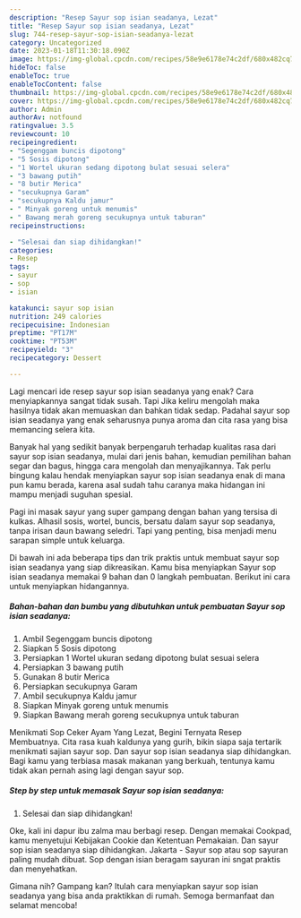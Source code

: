 ```yaml
---
description: "Resep Sayur sop isian seadanya, Lezat"
title: "Resep Sayur sop isian seadanya, Lezat"
slug: 744-resep-sayur-sop-isian-seadanya-lezat
category: Uncategorized
date: 2023-01-18T11:30:18.090Z
image: https://img-global.cpcdn.com/recipes/58e9e6178e74c2df/680x482cq70/sayur-sop-isian-seadanya-foto-resep-utama.jpg
hideToc: false
enableToc: true
enableTocContent: false
thumbnail: https://img-global.cpcdn.com/recipes/58e9e6178e74c2df/680x482cq70/sayur-sop-isian-seadanya-foto-resep-utama.jpg
cover: https://img-global.cpcdn.com/recipes/58e9e6178e74c2df/680x482cq70/sayur-sop-isian-seadanya-foto-resep-utama.jpg
author: Admin
authorAv: notfound
ratingvalue: 3.5
reviewcount: 10
recipeingredient:
- "Segenggam buncis dipotong"
- "5 Sosis dipotong"
- "1 Wortel ukuran sedang dipotong bulat sesuai selera"
- "3 bawang putih"
- "8 butir Merica"
- "secukupnya Garam"
- "secukupnya Kaldu jamur"
- " Minyak goreng untuk menumis"
- " Bawang merah goreng secukupnya untuk taburan"
recipeinstructions:

- "Selesai dan siap dihidangkan!"
categories:
- Resep
tags:
- sayur
- sop
- isian

katakunci: sayur sop isian 
nutrition: 249 calories
recipecuisine: Indonesian
preptime: "PT17M"
cooktime: "PT53M"
recipeyield: "3"
recipecategory: Dessert

---
```



Lagi mencari ide resep sayur sop isian seadanya yang enak? Cara menyiapkannya sangat tidak susah. Tapi Jika keliru mengolah maka hasilnya tidak akan memuaskan dan bahkan tidak sedap. Padahal sayur sop isian seadanya yang enak seharusnya punya aroma dan cita rasa yang bisa memancing selera kita.


Banyak hal yang sedikit banyak berpengaruh terhadap kualitas rasa dari sayur sop isian seadanya, mulai dari jenis bahan, kemudian pemilihan bahan segar dan bagus, hingga cara mengolah dan menyajikannya. Tak perlu bingung kalau hendak menyiapkan sayur sop isian seadanya enak di mana pun kamu berada, karena asal sudah tahu caranya maka hidangan ini mampu menjadi suguhan spesial.

Pagi ini masak sayur yang super gampang dengan bahan yang tersisa di kulkas. Alhasil sosis, wortel, buncis, bersatu dalam sayur sop seadanya, tanpa irisan daun bawang seledri. Tapi yang penting, bisa menjadi menu sarapan simple untuk keluarga.


Di bawah ini ada beberapa tips dan trik praktis untuk membuat sayur sop isian seadanya yang siap dikreasikan. Kamu bisa menyiapkan Sayur sop isian seadanya memakai 9 bahan dan 0 langkah pembuatan. Berikut ini cara untuk menyiapkan hidangannya.

<!--inarticleads1-->

##### Bahan-bahan dan bumbu yang dibutuhkan untuk pembuatan Sayur sop isian seadanya:

1. Ambil Segenggam buncis dipotong
1. Siapkan 5 Sosis dipotong
1. Persiapkan 1 Wortel ukuran sedang dipotong bulat sesuai selera
1. Persiapkan 3 bawang putih
1. Gunakan 8 butir Merica
1. Persiapkan secukupnya Garam
1. Ambil secukupnya Kaldu jamur
1. Siapkan  Minyak goreng untuk menumis
1. Siapkan  Bawang merah goreng secukupnya untuk taburan


Menikmati Sop Ceker Ayam Yang Lezat, Begini Ternyata Resep Membuatnya. Cita rasa kuah kaldunya yang gurih, bikin siapa saja tertarik menikmati sajian sayur sop. Dan sayur sop isian seadanya siap dihidangkan. Bagi kamu yang terbiasa masak makanan yang berkuah, tentunya kamu tidak akan pernah asing lagi dengan sayur sop. 

<!--inarticleads2-->

##### Step by step untuk memasak Sayur sop isian seadanya:


1. Selesai dan siap dihidangkan!

Oke, kali ini dapur ibu zalma mau berbagi resep. Dengan memakai Cookpad, kamu menyetujui Kebijakan Cookie dan Ketentuan Pemakaian. Dan sayur sop isian seadanya siap dihidangkan. Jakarta - Sayur sop atau sop sayuran paling mudah dibuat. Sop dengan isian beragam sayuran ini sngat praktis dan menyehatkan. 

Gimana nih? Gampang kan? Itulah cara menyiapkan sayur sop isian seadanya yang bisa anda praktikkan di rumah. Semoga bermanfaat dan selamat mencoba!

